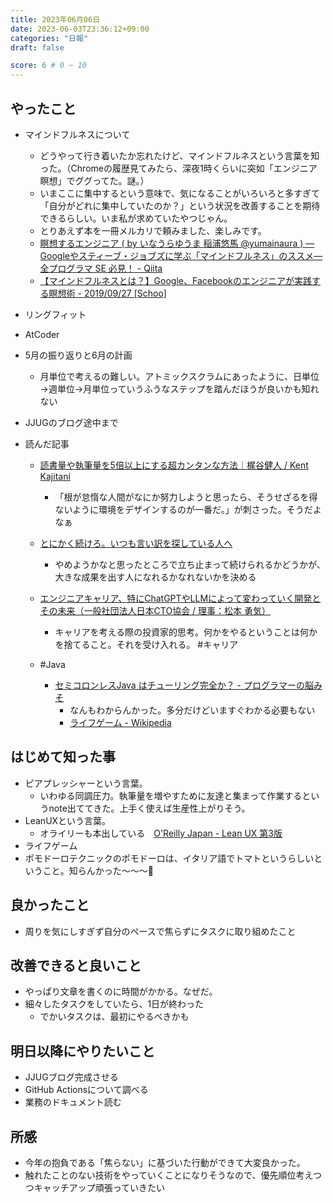 ```yaml
---
title: 2023年06月06日
date: 2023-06-03T23:36:12+09:00
categories: "日報"
draft: false

score: 6 # 0 ~ 10
---
```


## やったこと

- マインドフルネスについて
	- どうやって行き着いたか忘れたけど、マインドフルネスという言葉を知った。（Chromeの履歴見てみたら、深夜1時くらいに突如「エンジニア　瞑想」でググってた。謎。）
	- いまここに集中するという意味で、気になることがいろいろと多すぎて「自分がどれに集中していたのか？」という状況を改善することを期待できるらしい。いま私が求めていたやつじゃん。
	- とりあえず本を一冊メルカリで頼みました、楽しみです。
	- [瞑想するエンジニア ( by いなうらゆうま 稲浦悠馬 @yumainaura ) — Googleやスティーブ・ジョブズに学ぶ「マインドフルネス」のススメ— 全プログラマ SE 必見！ - Qiita](https://qiita.com/YumaInaura/items/f1a55b0b342954224207#%E3%81%AA%E3%81%9C%E3%82%A8%E3%83%B3%E3%82%B8%E3%83%8B%E3%82%A2%E3%81%8C%E7%9E%91%E6%83%B3%E3%82%92)
	- [【マインドフルネスとは？】Google、Facebookのエンジニアが実践する瞑想術 - 2019/09/27 [Schoo]](https://schoo.jp/matome/article/225)
- リングフィット
- AtCoder
- 5月の振り返りと6月の計画
	- 月単位で考えるの難しい。アトミックスクラムにあったように、日単位→週単位→月単位っていうふうなステップを踏んだほうが良いかも知れない
- JJUGのブログ途中まで

- 読んだ記事
	- [読書量や執筆量を5倍以上にする超カンタンな方法｜梶谷健人 / Kent Kajitani](https://note.com/kajiken0630/n/n241dd5d5094b)
		- 「根が怠惰な人間がなにか努力しようと思ったら、そうせざるを得ないように環境をデザインするのが一番だ。」が刺さった。そうだよなぁ
	- [とにかく続けろ。いつも言い訳を探している人へ](https://twitter.com/212natsume/status/1659748475242962945)
		- やめようかなと思ったところで立ち止まって続けられるかどうかが、大きな成果を出す人になれるかなれないかを決める
	- [エンジニアキャリア、特にChatGPTやLLMによって変わっていく開発とその未来（一般社団法人日本CTO協会 / 理事：松本 勇気）](https://www.youtube.com/watch?v=nERe7yNgeVU&t=2667s)
		- キャリアを考える際の投資家的思考。何かをやるということは何かを捨てること。それを受け入れる。 #キャリア

	- #Java
		- [セミコロンレスJava はチューリング完全か？ - プログラマーの脳みそ](https://nagise.hatenablog.jp/entry/2020/05/27/204015)
			- なんもわからんかった。多分だけどいますぐわかる必要もない
			- [ライフゲーム - Wikipedia](https://ja.wikipedia.org/wiki/%E3%83%A9%E3%82%A4%E3%83%95%E3%82%B2%E3%83%BC%E3%83%A0)

  

## はじめて知った事

- ピアプレッシャーという言葉。
	- いわゆる同調圧力。執筆量を増やすために友達と集まって作業するというnote出ててきた。上手く使えば生産性上がりそう。
- LeanUXという言葉。
	- オライリーも本出している　[O'Reilly Japan - Lean UX 第3版](https://www.oreilly.co.jp/books/9784873119984/)
- ライフゲーム
- ポモドーロテクニックのポモドーロは、イタリア語でトマトというらしいということ。知らんかった〜〜〜🍅

  

## 良かったこと

- 周りを気にしすぎず自分のペースで焦らずにタスクに取り組めたこと

  

## 改善できると良いこと

- やっぱり文章を書くのに時間がかかる。なぜだ。
- 細々したタスクをしていたら、1日が終わった
	- でかいタスクは、最初にやるべきかも

  

## 明日以降にやりたいこと

- JJUGブログ完成させる
- GitHub Actionsについて調べる
- 業務のドキュメント読む


## 所感
- 今年の抱負である「焦らない」に基づいた行動ができて大変良かった。
- 触れたことのない技術をやっていくことになりそうなので、優先順位考えつつキャッチアップ頑張っていきたい

